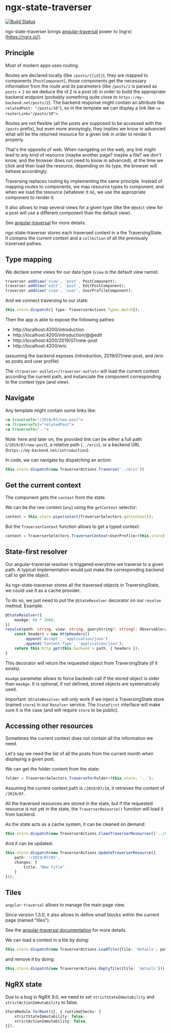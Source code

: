 # ngx-state-traverser

[![Build Status](https://travis-ci.com/guillotinaweb/ngx-state-traverser.svg?branch=master)](https://travis-ci.com/guillotinaweb/ngx-state-traverser)

ngx-state-traverser brings [angular-traversal](https://github.com/guillotinaweb/angular-traversal) power to (ngrx)[https://ngrx.io/].

## Principle

Most of modern apps uses routing.

Routes are declared locally (like `/posts/{{id}}`), they are mapped to components (`PostComponent`), those components get the necessary information from the route and its parameters (like `/posts/2` is parsed as `posts` + `2` so we deduce the id 2 is a post id) in order to build the appropriate backend endpoint (probably something quite close to `https://my-backend.net/posts/2`). The backend response might contain an attribute like `relatedPost: "/posts/10"`), so in the template we can display a link like `<a routerLink="/posts/10">`.

Routes are not flexible (all the posts are supposed to be accessed with the `/posts` prefix), but even more annoyingly, they implies we know in advanced what will be the returned resource for a given link in order to render it properly.

That's the opposite of web. When navigating on the web, any link might lead to any kind of resource (maybe another page? maybe a file? we don't know, and the browser does not need to know in advanced), at the time we click and then load the resource, depending on its type, the browser will behave accordingly.

Traversing replaces routing by implementing the same principle. Instead of mapping routes to components, we map resource types to component, and when we load the resource (whatever it is), we use the appropriate component to render it.

It also allows to map several views for a given type (like the `@@edit` view for a post will use a different component than the default view).

See [angular-traversal](https://github.com/guillotinaweb/angular-traversal) for more details.

ngx-state-traverser stores each traversed context in a the TraversingState.
It contains the current context and a `collection` of all the previously traversed pathes.

## Type mapping

We declare some views for our data type (`view` is the default view name):

```typescript
traverser.addView('view', 'post', PostComponent);
traverser.addView('edit', 'post', EditPostComponent);
traverser.addView('view', 'user', UserProfileComponent);
```

And we connect traversing to our state:
```typescript
this.store.dispatch({ type: TraverserActions.Types.Watch});
```

Then the app is able to expose the following pathes:

- http://localhost:4200/introduction
- http://localhost:4200/introduction/@@edit
- http://localhost:4200/2019/07/new-post
- http://localhost:4200/eric

(assuming the backend exposes /introduction, 2019/07/new-post, and /eric as posts and user profile)

The `<traverser-outlet></traverser-outlet>` will load the current context according the current path, and instanciate the component corresponding to the context type (and view).

## Navigate

Any template might contain some links like:

```html
<a traverseTo="/2019/07/new-post">
<a [traverseTo]="relatedPost">
<a traverseTo="..">
```

Note: here and later on, the provided link can be either a full path (`/2019/07/new-post`), a relative path (`../eric`), or a backend URL (`https://my-backend.net/introduction`).

In code, we can navigate by dispatching an action:

```typescript
this.store.dispatch(new TraverserActions.Traverse('../eric'))
```

## Get the current context

The component gets the `context` from the state.

We can be the raw context (`any`) using the `getContext` selector:

```typescript
context = this.store.pipe(select(TraverserSelectors.getContext));
```

But the `TraverserContext` function allows to get a typed context:

```typescript
context = TraverserSelectors.TraverserContext<UserProfile>(this.store);
```

## State-first resolver

Our angular-traversal resolver is triggered everytime we traverse to a given path.
A typical implementation would just make the corresponding backend call to get the object.

As ngx-state-traverser stores all the traversed objects in TraversingState, we could use it as a cache provider.

To do so, we just need to put the `@StateResolver` decorator on our `resolve` method. Example:

```ts
@StateResolver({
    maxAge: 60 * 1000,
})
resolve(path: string, view: string, queryString?: string): Observable<any> {
    const headers = new HttpHeaders()
        .append('Accept', 'application/json')
        .append('Content-Type', 'application/json');
    return this.http.get(this.backend + path, { headers });
}
```

This decorator will return the requested object from TraversingState (if it exists).

`maxAge` parameter allows to force backedn call if the stored object is older than `maxAge`. It is optional, if not defined, stored objects are systematically used.

Important: `@StateResolver` will only work if we inject a TraversingState store (named `store`) in our `Resolver` service. The `StateFirst` interface will make sure it is the case (and will require `store` to be public).


## Accessing other resources

Sometimes the current context does not contain all the information we need.

Let's say we need the list of all the posts from the current month when displaying a given post.

We can get the folder content from the state:

```typescript
folder = TraverserSelectors.TraverseTo<Folder>(this.store, '..');
```

Assuming the current context path is `/2019/07/10`, it retrieves the content of `/2019/07`.

All the traversed resources are stored in the state, but if the requested resource is not yet in the state, the `TraverserResource()` function will load it from backend.

As the state acts as a cache system, it can be cleaned on demand:

```typescript
this.store.dispatch(new TraverserActions.CleanTraverserResources(['../eric', '/2019/*']))
```

And it can be updated:

```typescript
this.store.dispatch(new TraverserActions.UpdateTraverserResource({
    path: '/2019/07/03',
    changes: {
        title: "New title"
    }
}));
```

## Tiles

`angular-traversal` allows to manage the main page view.

Since version 1.3.0, it also allows to define small blocks within the current page (named "tiles").

See the [angular-traversal documentation](https://github.com/guillotinaweb/angular-traversal#tiles) for more details.

We can load a context in a tile by doing:

```typescript
this.store.dispatch(new TraverserActions.LoadTile({tile: 'details', path}));
```

and remove it by doing:

```typescript
this.store.dispatch(new TraverserActions.EmptyTile({tile: 'details'}));
```

## NgRX state

Due to a bug in NgRX 9.0, we need to set `strictStateImmutability` and `strictActionImmutability` to false.

```typescript
StoreModule.forRoot({}, { runtimeChecks: {
    strictStateImmutability: false,
    strictActionImmutability: false,
}}),
```
